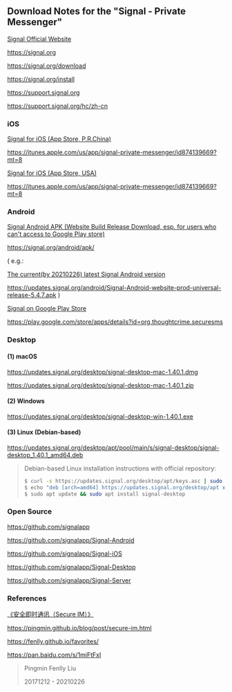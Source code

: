## Download Notes for the "Signal - Private Messenger"

[Signal Official Website](https://signal.org)

https://signal.org

https://signal.org/download

https://signal.org/install

https://support.signal.org

https://support.signal.org/hc/zh-cn


### iOS

[Signal for iOS (App Store, P.R.China)](https://itunes.apple.com/us/app/signal-private-messenger/id874139669?mt=8)

https://itunes.apple.com/us/app/signal-private-messenger/id874139669?mt=8

[Signal for iOS (App Store, USA)](https://itunes.apple.com/us/app/signal-private-messenger/id874139669?mt=8)

https://itunes.apple.com/us/app/signal-private-messenger/id874139669?mt=8


### Android

[Signal Android APK (Website Build Release Download, esp. for users who can't access to Google Play store)](https://signal.org/android/apk/)

https://signal.org/android/apk/

( e.g.:

[The current(by 20210226) latest Signal Android version](https://updates.signal.org/android/Signal-Android-website-prod-universal-release-5.4.7.apk)

https://updates.signal.org/android/Signal-Android-website-prod-universal-release-5.4.7.apk )


[Signal on Google Play Store](https://play.google.com/store/apps/details?id=org.thoughtcrime.securesms)

https://play.google.com/store/apps/details?id=org.thoughtcrime.securesms


### Desktop

#### (1) macOS

https://updates.signal.org/desktop/signal-desktop-mac-1.40.1.dmg

https://updates.signal.org/desktop/signal-desktop-mac-1.40.1.zip

#### (2) Windows

https://updates.signal.org/desktop/signal-desktop-win-1.40.1.exe

#### (3) Linux (Debian-based)

https://updates.signal.org/desktop/apt/pool/main/s/signal-desktop/signal-desktop_1.40.1_amd64.deb

> Debian-based Linux installation instructions with official repository:
>
> ```bash
> $ curl -s https://updates.signal.org/desktop/apt/keys.asc | sudo apt-key add -
> $ echo "deb [arch=amd64] https://updates.signal.org/desktop/apt xenial main" | sudo tee -a /etc/apt/sources.list.d/signal-xenial.list
> $ sudo apt update && sudo apt install signal-desktop
> ```


### Open Source

https://github.com/signalapp

https://github.com/signalapp/Signal-Android

https://github.com/signalapp/Signal-iOS

https://github.com/signalapp/Signal-Desktop

https://github.com/signalapp/Signal-Server


### References

[《安全即时通讯（Secure IM）》](https://pingmin.github.io/blog/post/secure-im.html)

https://pingmin.github.io/blog/post/secure-im.html

https://fenlly.github.io/favorites/

https://pan.baidu.com/s/1miFtFxI



> Pingmin Fenlly Liu
>
> 20171212 - 20210226
